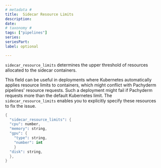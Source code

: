 ```yaml
---
# metadata # 
title:  Sidecar Resource Limits
description: 
date: 
# taxonomy #
tags: ["pipelines"]
series:
seriesPart:
label: optional 

---
```

`sidecar_resource_limits` determines the upper threshold of resources
allocated to the sidecar containers.

This field can be useful in deployments where Kubernetes automatically
applies resource limits to containers, which might conflict with Pachyderm
pipelines' resource requests. Such a deployment might fail if Pachyderm
requests more than the default Kubernetes limit. The `sidecar_resource_limits`
enables you to explicitly specify these resources to fix the issue.

```s
{
  "sidecar_resource_limits": {
  "cpu": number,
  "memory": string,
  "gpu": {
    "type": string,
    "number": int
    }
  "disk": string,
  },
}
```